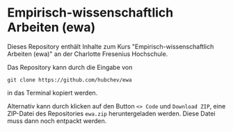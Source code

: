 # Empirisch-wissenschaftlich Arbeiten (ewa)

Dieses Repository enthält Inhalte zum Kurs "Empirisch-wissenschaftlich Arbeiten (ewa)" an der Charlotte Fresenius Hochschule.

Das Repository kann durch die Eingabe von 

```{bash}
git clone https://github.com/hubchev/ewa
```

in das Terminal kopiert werden.

Alternativ kann durch klicken auf den Button `<> Code` und `Download ZIP`, eine ZIP-Datei des Repositories `ewa.zip` heruntergeladen werden. Diese Datei muss dann noch entpackt werden.